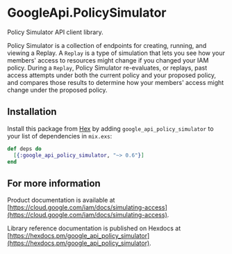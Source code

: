 # GoogleApi.PolicySimulator

Policy Simulator API client library.

 Policy Simulator is a collection of endpoints for creating, running, and viewing a Replay. A `Replay` is a type of simulation that lets you see how your members' access to resources might change if you changed your IAM policy. During a `Replay`, Policy Simulator re-evaluates, or replays, past access attempts under both the current policy and your proposed policy, and compares those results to determine how your members' access might change under the proposed policy.

## Installation

Install this package from [Hex](https://hex.pm) by adding
`google_api_policy_simulator` to your list of dependencies in `mix.exs`:

```elixir
def deps do
  [{:google_api_policy_simulator, "~> 0.6"}]
end
```

## For more information

Product documentation is available at [https://cloud.google.com/iam/docs/simulating-access](https://cloud.google.com/iam/docs/simulating-access).

Library reference documentation is published on Hexdocs at
[https://hexdocs.pm/google_api_policy_simulator](https://hexdocs.pm/google_api_policy_simulator).
